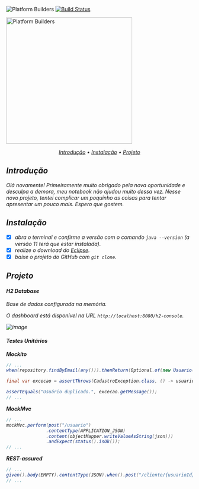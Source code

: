 ![Platform Builders](https://img.shields.io/badge/Platform-Builders-yellow)
[![Build Status](https://travis-ci.com/olbi-wan/cadastro-clientes.svg?branch=main)](https://travis-ci.com/olbi-wan/cadastro-clientes)

<p align="left">
   <img src="https://platformbuilders.io/assets/images/logo.png" width="340" alt="Platform Builders">
</p>

<p align="center">
  <i>
    <a href="#introdução">Introdução</a> •
    <a href="#instalação">Instalação</a> •
    <a href="#projeto">Projeto</a>
  <i/>
</p>
   
## Introdução
   
Olá novamente! Primeiramente muito obrigado pela nova oportunidade e desculpa a demora, meu notebook não ajudou muito dessa vez.
Nesse novo projeto, tentei complicar um poquinho as coisas para tentar apresentar um pouco mais. Espero que gostem.

## Instalação

* [x] abra o terminal e confirme a versão com o comando `java --version` (a versão 11 terá que estar instalada).
* [x] realize o download do [Eclipse](https://www.eclipse.org/downloads/packages).
* [x] baixe o projeto do GitHub com `git clone`.

## Projeto

#### H2 Database
   
Base de dados configurada na memória.

O dashboard está disponível na URL `http://localhost:8080/h2-console`.   
   
![image](https://user-images.githubusercontent.com/50278152/128967056-36e00119-2ec2-4970-9845-afa850ca34a5.png)

#### Testes Unitários   

**Mockito**
   
```java
// ...
when(repository.findByEmail(any())).thenReturn(Optional.of(new Usuario()));

final var excecao = assertThrows(CadastroException.class, () -> usuarioBusiness.cadastrar(new Usuario()));

assertEquals("Usuário duplicado.", excecao.getMessage());
// ...
```

**MockMvc**

```java
// ...
mockMvc.perform(post("/usuario")
               .contentType(APPLICATION_JSON)
               .content(objectMapper.writeValueAsString(json)))
               .andExpect(status().isOk());
// ...
```
   
**REST-assured**

```java
// ...
given().body(EMPTY).contentType(JSON).when().post("/cliente/{usuarioId}", 1).then().statusCode(400);
// ...
```   
